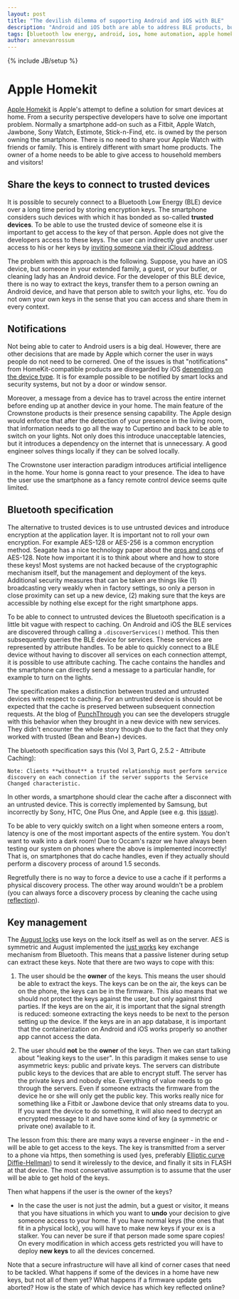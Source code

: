 ```yaml
---
layout: post
title: "The devilish dilemma of supporting Android and iOS with BLE"
description: "Android and iOS both are able to address BLE products, but the implementation for smart home is not obvious at all."
tags: [bluetooth low energy, android, ios, home automation, apple homekit]
author: annevanrossum
---
```

{% include JB/setup %}

# Apple Homekit

[Apple Homekit](http://www.apple.com/ios/home/) is Apple's attempt to define a solution for smart devices at home. From a security perspective developers have to solve one important problem. Normally a smartphone add-on such as a Fitbit, Apple Watch, Jawbone, Sony Watch, Estimote, Stick-n-Find, etc. is owned by the person owning the smartphone. There is no need to share your Apple Watch with friends or family. This is entirely different with smart home products. The owner of a home needs to be able to give access to household members and visitors! 

## Share the keys to connect to trusted devices

It is possible to securely connect to a Bluetooth Low Energy (BLE) device over a long time period by storing encryption keys. The smartphone considers such devices with which it has bonded as so-called **trusted devices**. To be able to use the trusted device of someone else it is important to get access to the key of that person. Apple does not give the developers access to these keys. The user can indirectly give another user access to his or her keys by [inviting someone via their iCloud address](http://www.imore.com/how-share-homekit-access-other-people-guests-or-housemates). 

The problem with this approach is the following. Suppose, you have an iOS device, but someone in your extended family, a guest, or your butler, or cleaning lady has an Android device. For the developer of this BLE device, there is no way to extract the keys, transfer them to a person owning an Android device, and have that person able to switch your lighs, etc. You do not own your own keys in the sense that you can access and share them in every context.

## Notifications

Not being able to cater to Android users is a big deal. However, there are other decisions that are made by Apple which corner the user in ways people do not need to be cornered. One of the issues is that "notifications" from HomeKit-compatible products are disregarded by iOS [depending on the device type](http://time.com/4480681/apple-home-homekit-notifications/). It is for example possible to be notified by smart locks and security systems, but not by a door or window sensor. 

Moreover, a message from a device has to travel across the entire internet before ending up at another device in your home. The main feature of the Crownstone products is their presence sensing capability. The Apple design would enforce that after the detection of your presence in the living room, that information needs to go all the way to Cupertino and back to be able to switch on your lights. Not only does this introduce unacceptable latencies, but it introduces a dependency on the internet that is unnecessary. A good engineer solves things locally if they can be solved locally. 

The Crownstone user interaction paradigm introduces artificial intelligence in the home. Your home is gonna react to your presence. The idea to have the user use the smartphone as a fancy remote control device seems quite limited. 

## Bluetooth specification

The alternative to trusted devices is to use untrusted devices and introduce encryption at the application layer. It is important not to roll your own encryption. For example AES-128 or AES-256 is a common encryption method. Seagate has a nice technology paper about the [pros and cons](http://www.axantum.com/AxCrypt/etc/seagate128vs256.pdf) of AES-128. Note how important it is to think about where and how to store these keys! Most systems are not hacked because of the cryptographic mechanism itself, but the management and deployment of the keys. Additional security measures that can be taken are things like (1) broadcasting very weakly when in factory settings, so only a person in close proximity can set up a new device, (2) making sure that the keys are accessible by nothing else except for the right smartphone apps.

To be able to connect to untrusted devices the Bluetooth specification is a little bit vague with respect to caching. On Android and iOS the BLE services are discovered through calling a `.discoverServices()` method. This then subsequently queries the BLE device for services. These services are represented by attribute handles. To be able to quickly connect to a BLE device without having to discover all services on each connection attempt, it is possible to use attribute caching. The cache contains the handles and the smartphone can directly send a message to a particular handle, for example to turn on the lights. 

The specification makes a distinction between trusted and untrusted devices with respect to caching. For an untrusted device is should not be expected that the cache is preserved between subsequent connection requests. At the blog of [PunchThrough](https://punchthrough.com/blog/posts/attribute-caching-in-ble-advantages-and-pitfalls) you can see the developers struggle with this behavior when they brought in a new device with new services. They didn't encounter the whole story though due to the fact that they only worked with trusted (Bean and Bean+) devices.

The bluetooth specification says this (Vol 3, Part G, 2.5.2 - Attribute Caching):

    Note: Clients **without** a trusted relationship must perform service discovery on each connection if the server supports the Service Changed characteristic.

In other words, a smartphone should clear the cache after a disconnect with an untrusted device. This is correctly implemented by Samsung, but incorrectly by Sony, HTC, One Plus One, and Apple (see e.g. this [issue](https://code.google.com/p/android/issues/detail?id=81130)). 

To be able to very quickly switch on a light when someone enters a room, latency is one of the most important aspects of the entire system. You don't want to walk into a dark room! Due to Occam's razor we have always been testing our system on phones where the above is implemented incorrectly! That is, on smartphones that do cache handles, even if they actually should perform a discovery process of around 1.5 seconds. 

Regretfully there is no way to force a device to use a cache if it performs a physical discovery process. The other way around wouldn't be a problem (you can always force a discovery process by cleaning the cache using [reflection](http://stackoverflow.com/questions/22596951/how-to-programmatically-force-bluetooth-low-energy-service-discovery-on-android)).

## Key management

The [August locks](https://jmaxxz.com/blog/?p=550) use keys on the lock itself as well as on the server. AES is symmetric and August implemented the [just works](https://github.com/jmaxxz/keymaker/wiki/BLE-Session) key exchange mechanism from Bluetooth. This means that a passive listener during setup can extract these keys. Note that there are two ways to cope with this:

1. The user should be the **owner** of the keys. This means the user should be able to extract the keys. The keys can be on the air, the keys can be on the phone, the keys can be in the firmware. This also means that we should not protect the keys against the user, but only against third parties. If the keys are on the air, it is important that the signal strength is reduced: someone extracting the keys needs to be next to the person setting up the device. If the keys are in an app database, it is important that the containerization on Android and iOS works properly so another app cannot access the data. 

2. The user should **not** be the **owner** of the keys. Then we can start talking about "leaking keys to the user". In this paradigm it makes sense to use asymmetric keys: public and private keys. The servers can distribute public keys to the devices that are able to encrypt stuff. The server has the private keys and nobody else. Everything of value needs to go through the servers. Even if someone extracts the firmware from the device he or she will only get the public key. This works really nice for something like a Fitbit or Jawbone device that only streams data to you. If you want the device to do something, it will also need to decrypt an encrypted message to it and have some kind of key (a symmetric or private one) available to it.

The lesson from this: there are many ways a reverse engineer - in the end - will be able to get access to the keys. The key is transmitted from a server to a phone via https, then something is used (yes, preferably [Elliptic curve Diffie-Hellman](https://en.wikipedia.org/wiki/Elliptic_curve_Diffie–Hellman)) to send it wirelessly to the device, and finally it sits in FLASH at that device. The most conservative assumption is to assume that the user will be able to get hold of the keys.

Then what happens if the user is the owner of the keys? 

* In the case the user is not just the admin, but a guest or visitor, it means that you have situations in which you want to **undo** your decision to give someone access to your home. If you have normal keys (the ones that fit in a physical lock), you will have to make new keys if your ex is a stalker. You can never be sure if that person made some spare copies! On every modification in which access gets restricted you will have to deploy **new keys** to all the devices concerned.

Note that a secure infrastructure will have all kind of corner cases that need to be tackled. What happens if some of the devices in a home have new keys, but not all of them yet? What happens if a firmware update gets aborted? How is the state of which device has which key reflected online?


